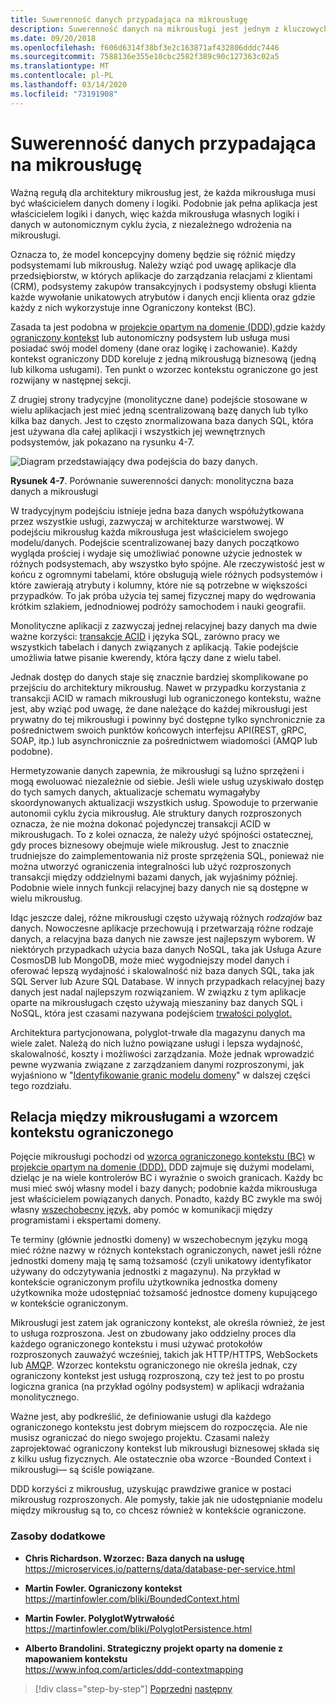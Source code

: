 ```yaml
---
title: Suwerenność danych przypadająca na mikrousługę
description: Suwerenność danych na mikrousługi jest jednym z kluczowych punktów mikrousług. Każda mikrousługa musi być jedynym właścicielem swojej bazy danych, udostępniając ją bez żadnych innych. Oczywiście wszystkie wystąpienia mikrousługi połączyć się z tej samej bazy danych o wysokiej dostępności.
ms.date: 09/20/2018
ms.openlocfilehash: f606d6314f38bf3e2c163871af432806dddc7446
ms.sourcegitcommit: 7588136e355e10cbc2582f389c90c127363c02a5
ms.translationtype: MT
ms.contentlocale: pl-PL
ms.lasthandoff: 03/14/2020
ms.locfileid: "73191908"
---
```

# <a name="data-sovereignty-per-microservice"></a>Suwerenność danych przypadająca na mikrousługę

Ważną regułą dla architektury mikrousług jest, że każda mikrousługa musi być właścicielem danych domeny i logiki. Podobnie jak pełna aplikacja jest właścicielem logiki i danych, więc każda mikrousługa własnych logiki i danych w autonomicznym cyklu życia, z niezależnego wdrożenia na mikrousługi.

Oznacza to, że model koncepcyjny domeny będzie się różnić między podsystemami lub mikrousług. Należy wziąć pod uwagę aplikacje dla przedsiębiorstw, w których aplikacje do zarządzania relacjami z klientami (CRM), podsystemy zakupów transakcyjnych i podsystemy obsługi klienta każde wywołanie unikatowych atrybutów i danych encji klienta oraz gdzie każdy z nich wykorzystuje inne Ograniczony kontekst (BC).

Zasada ta jest podobna w [projekcie opartym na domenie (DDD),](https://en.wikipedia.org/wiki/Domain-driven_design)gdzie każdy [ograniczony kontekst](https://martinfowler.com/bliki/BoundedContext.html) lub autonomiczny podsystem lub usługa musi posiadać swój model domeny (dane oraz logikę i zachowanie). Każdy kontekst ograniczony DDD koreluje z jedną mikrousługą biznesową (jedną lub kilkoma usługami). Ten punkt o wzorzec kontekstu ograniczone go jest rozwijany w następnej sekcji.

Z drugiej strony tradycyjne (monolityczne dane) podejście stosowane w wielu aplikacjach jest mieć jedną scentralizowaną bazę danych lub tylko kilka baz danych. Jest to często znormalizowana baza danych SQL, która jest używana dla całej aplikacji i wszystkich jej wewnętrznych podsystemów, jak pokazano na rysunku 4-7.

![Diagram przedstawiający dwa podejścia do bazy danych.](./media/data-sovereignty-per-microservice/data-sovereignty-comparison.png)

**Rysunek 4-7**. Porównanie suwerenności danych: monolityczna baza danych a mikrousługi

W tradycyjnym podejściu istnieje jedna baza danych współużytkowana przez wszystkie usługi, zazwyczaj w architekturze warstwowej. W podejściu mikrousług każda mikrousługa jest właścicielem swojego modelu/danych. Podejście scentralizowanej bazy danych początkowo wygląda prościej i wydaje się umożliwiać ponowne użycie jednostek w różnych podsystemach, aby wszystko było spójne. Ale rzeczywistość jest w końcu z ogromnymi tabelami, które obsługują wiele różnych podsystemów i które zawierają atrybuty i kolumny, które nie są potrzebne w większości przypadków. To jak próba użycia tej samej fizycznej mapy do wędrowania krótkim szlakiem, jednodniowej podróży samochodem i nauki geografii.

Monolityczne aplikacji z zazwyczaj jednej relacyjnej bazy danych ma dwie ważne korzyści: [transakcje ACID](https://en.wikipedia.org/wiki/ACID) i języka SQL, zarówno pracy we wszystkich tabelach i danych związanych z aplikacją. Takie podejście umożliwia łatwe pisanie kwerendy, która łączy dane z wielu tabel.

Jednak dostęp do danych staje się znacznie bardziej skomplikowane po przejściu do architektury mikrousług. Nawet w przypadku korzystania z transakcji ACID w ramach mikrousługi lub ograniczonego kontekstu, ważne jest, aby wziąć pod uwagę, że dane należące do każdej mikrousługi jest prywatny do tej mikrousługi i powinny być dostępne tylko synchronicznie za pośrednictwem swoich punktów końcowych interfejsu API(REST, gRPC, SOAP, itp.) lub asynchronicznie za pośrednictwem wiadomości (AMQP lub podobne).

Hermetyzowanie danych zapewnia, że mikrousługi są luźno sprzężeni i mogą ewoluować niezależnie od siebie. Jeśli wiele usług uzyskiwało dostęp do tych samych danych, aktualizacje schematu wymagałyby skoordynowanych aktualizacji wszystkich usług. Spowoduje to przerwanie autonomii cyklu życia mikrousług. Ale struktury danych rozproszonych oznacza, że nie można dokonać pojedynczej transakcji ACID w mikrousługach. To z kolei oznacza, że należy użyć spójności ostatecznej, gdy proces biznesowy obejmuje wiele mikrousług. Jest to znacznie trudniejsze do zaimplementowania niż proste sprzężenia SQL, ponieważ nie można utworzyć ograniczenia integralności lub użyć rozproszonych transakcji między oddzielnymi bazami danych, jak wyjaśnimy później. Podobnie wiele innych funkcji relacyjnej bazy danych nie są dostępne w wielu mikrousług.

Idąc jeszcze dalej, różne mikrousługi często używają różnych *rodzajów* baz danych. Nowoczesne aplikacje przechowują i przetwarzają różne rodzaje danych, a relacyjna baza danych nie zawsze jest najlepszym wyborem. W niektórych przypadkach użycia baza danych NoSQL, taka jak Usługa Azure CosmosDB lub MongoDB, może mieć wygodniejszy model danych i oferować lepszą wydajność i skalowalność niż baza danych SQL, taka jak SQL Server lub Azure SQL Database. W innych przypadkach relacyjnej bazy danych jest nadal najlepszym rozwiązaniem. W związku z tym aplikacje oparte na mikrousługach często używają mieszaniny baz danych SQL i NoSQL, która jest czasami nazywana podejściem [trwałości polyglot.](https://martinfowler.com/bliki/PolyglotPersistence.html)

Architektura partycjonowana, polyglot-trwałe dla magazynu danych ma wiele zalet. Należą do nich luźno powiązane usługi i lepsza wydajność, skalowalność, koszty i możliwości zarządzania. Może jednak wprowadzić pewne wyzwania związane z zarządzaniem danymi rozproszonymi, jak wyjaśniono w "[Identyfikowanie granic modelu domeny](identify-microservice-domain-model-boundaries.md)" w dalszej części tego rozdziału.

## <a name="the-relationship-between-microservices-and-the-bounded-context-pattern"></a>Relacja między mikrousługami a wzorcem kontekstu ograniczonego

Pojęcie mikrousługi pochodzi od [wzorca ograniczonego kontekstu (BC)](https://martinfowler.com/bliki/BoundedContext.html) w [projekcie opartym na domenie (DDD).](https://en.wikipedia.org/wiki/Domain-driven_design) DDD zajmuje się dużymi modelami, dzieląc je na wiele kontrolerów BC i wyraźnie o swoich granicach. Każdy bc musi mieć swój własny model i bazy danych; podobnie każda mikrousługa jest właścicielem powiązanych danych. Ponadto, każdy BC zwykle ma swój własny [wszechobecny język,](https://martinfowler.com/bliki/UbiquitousLanguage.html) aby pomóc w komunikacji między programistami i ekspertami domeny.

Te terminy (głównie jednostki domeny) w wszechobecnym języku mogą mieć różne nazwy w różnych kontekstach ograniczonych, nawet jeśli różne jednostki domeny mają tę samą tożsamość (czyli unikatowy identyfikator używany do odczytywania jednostki z magazynu). Na przykład w kontekście ograniczonym profilu użytkownika jednostka domeny użytkownika może udostępniać tożsamość jednostce domeny kupującego w kontekście ograniczonym.

Mikrousługi jest zatem jak ograniczony kontekst, ale określa również, że jest to usługa rozproszona. Jest on zbudowany jako oddzielny proces dla każdego ograniczonego kontekstu i musi używać protokołów rozproszonych zauważyć wcześniej, takich jak HTTP/HTTPS, WebSockets lub [AMQP](https://en.wikipedia.org/wiki/Advanced_Message_Queuing_Protocol). Wzorzec kontekstu ograniczonego nie określa jednak, czy ograniczony kontekst jest usługą rozproszoną, czy też jest to po prostu logiczna granica (na przykład ogólny podsystem) w aplikacji wdrażania monolitycznego.

Ważne jest, aby podkreślić, że definiowanie usługi dla każdego ograniczonego kontekstu jest dobrym miejscem do rozpoczęcia. Ale nie musisz ograniczać do niego swojego projektu. Czasami należy zaprojektować ograniczony kontekst lub mikrousługi biznesowej składa się z kilku usług fizycznych. Ale ostatecznie oba wzorce -Bounded Context i mikrousługi— są ściśle powiązane.

DDD korzyści z mikrousług, uzyskując prawdziwe granice w postaci mikrousług rozproszonych. Ale pomysły, takie jak nie udostępnianie modelu między mikrousług są to, co chcesz również w kontekście ograniczone.

### <a name="additional-resources"></a>Zasoby dodatkowe

- **Chris Richardson. Wzorzec: Baza danych na usługę** \
  <https://microservices.io/patterns/data/database-per-service.html>

- **Martin Fowler. Ograniczony kontekst** \
  <https://martinfowler.com/bliki/BoundedContext.html>

- **Martin Fowler. PolyglotWytrwałość** \
  <https://martinfowler.com/bliki/PolyglotPersistence.html>

- **Alberto Brandolini. Strategiczny projekt oparty na domenie z mapowaniem kontekstu** \
  <https://www.infoq.com/articles/ddd-contextmapping>

>[!div class="step-by-step"]
>[Poprzedni](microservices-architecture.md)
>[następny](logical-versus-physical-architecture.md)
